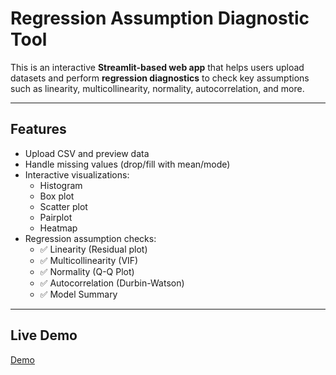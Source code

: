 

#  Regression Assumption Diagnostic Tool

This is an interactive **Streamlit-based web app** that helps users upload datasets and perform **regression diagnostics** to check key assumptions such as linearity, multicollinearity, normality, autocorrelation, and more.

---

##  Features

- Upload CSV and preview data
- Handle missing values (drop/fill with mean/mode)
- Interactive visualizations:
  - Histogram
  - Box plot
  - Scatter plot
  - Pairplot
  - Heatmap
- Regression assumption checks:
  - ✅ Linearity (Residual plot)
  - ✅ Multicollinearity (VIF)
  - ✅ Normality (Q-Q Plot)
  - ✅ Autocorrelation (Durbin-Watson)
  - ✅ Model Summary


---
##  Live Demo
[Demo]([APP](https://regxpert-interactive-linear-regression-assumption-checker-z7qf.streamlit.app/))





